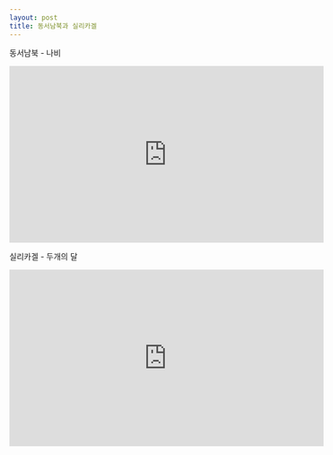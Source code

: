 ```yaml
---
layout: post
title: 동서남북과 실리카겔
---
```


동서남북 - 나비

<iframe width="560" height="315" src="https://www.youtube.com/embed/bHKRAgM3mXw" frameborder="0" allowfullscreen></iframe>


실리카겔 - 두개의 달

<iframe width="560" height="315" src="https://www.youtube.com/embed/vOmorh4uOzo" frameborder="0" allowfullscreen></iframe>

